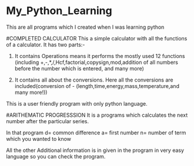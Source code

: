# My_Python_Learning
This are all programs which I created when I was learning python

#COMPLETED CALCULATOR
This a simple calculator with all the functions of a calculator.
It has two parts:-
1) It contains Operations means it performs the mostly used 12 functions (including +,-,*,/,Hcf,factorial,copysign,mod,addition of all numbers before the number which is entered, and many more)

2) It contains all about the conversions.
Here all the conversions are included(conversion of - (length,time,energy,mass,temperature,and many more!))

This is a user friendly program with only python language.

#ARITHEMATIC PROGRESSSION
It is a programs which calculates the next number after the particular series.

In that program 
d= common difference
a= first number
n= number of term which you wanted to know

All the other Additional information is in given in the program in very easy language so you can check the program.
